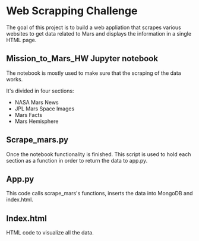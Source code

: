 # Web Scrapping Challenge

The goal of this project is to build a web appliation that scrapes various websites to get data related to Mars and displays the information in a single HTML page.

## Mission_to_Mars_HW Jupyter notebook 

The notebook is mostly used to make sure that the scraping of the data works.

It's divided in four sections:
- NASA Mars News
- JPL Mars Space Images
- Mars Facts
- Mars Hemisphere

## Scrape_mars.py

Once the notebook functionality is finished. This script is used to hold each section as a function in order to return the data to app.py.

## App.py

This code calls scrape_mars's functions, inserts the data into MongoDB and index.html.

## Index.html

HTML code to visualize all the data.
